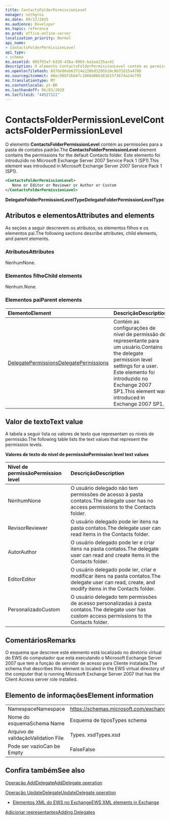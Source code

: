 ```yaml
---
title: ContactsFolderPermissionLevel
manager: sethgros
ms.date: 09/17/2015
ms.audience: Developer
ms.topic: reference
ms.prod: office-online-server
localization_priority: Normal
api_name:
- ContactsFolderPermissionLevel
api_type:
- schema
ms.assetid: 805f05e7-b320-436a-9965-ba1ee235ac41
description: O elemento ContactsFolderPermissionLevel contém as permissões para a pasta de contatos padrão. Este elemento foi introduzido no Microsoft Exchange Server 2007 Service Pack 1 (SP1).
ms.openlocfilehash: 8d76e00ab63714e220bd3205b10c8b72d15a4788
ms.sourcegitcommit: 88ec988f2bb67c1866d06b361615f3674a24e795
ms.translationtype: MT
ms.contentlocale: pt-BR
ms.lasthandoff: 06/03/2020
ms.locfileid: "44527121"
---
```

# <a name="contactsfolderpermissionlevel"></a><span data-ttu-id="61b84-104">ContactsFolderPermissionLevel</span><span class="sxs-lookup"><span data-stu-id="61b84-104">ContactsFolderPermissionLevel</span></span>

<span data-ttu-id="61b84-105">O elemento **ContactsFolderPermissionLevel** contém as permissões para a pasta de contatos padrão.</span><span class="sxs-lookup"><span data-stu-id="61b84-105">The **ContactsFolderPermissionLevel** element contains the permissions for the default Contacts folder.</span></span> <span data-ttu-id="61b84-106">Este elemento foi introduzido no Microsoft Exchange Server 2007 Service Pack 1 (SP1).</span><span class="sxs-lookup"><span data-stu-id="61b84-106">This element was introduced in Microsoft Exchange Server 2007 Service Pack 1 (SP1).</span></span> 
  
```xml
<ContactsFolderPermissionLevel>
   None or Editor or Reviewer or Author or Custom
</ContactsFolderPermissionLevel>
```

 <span data-ttu-id="61b84-107">**DelegateFolderPermissionLevelType**</span><span class="sxs-lookup"><span data-stu-id="61b84-107">**DelegateFolderPermissionLevelType**</span></span>
## <a name="attributes-and-elements"></a><span data-ttu-id="61b84-108">Atributos e elementos</span><span class="sxs-lookup"><span data-stu-id="61b84-108">Attributes and elements</span></span>

<span data-ttu-id="61b84-109">As seções a seguir descrevem os atributos, os elementos filhos e os elementos pai.</span><span class="sxs-lookup"><span data-stu-id="61b84-109">The following sections describe attributes, child elements, and parent elements.</span></span>
  
### <a name="attributes"></a><span data-ttu-id="61b84-110">Atributos</span><span class="sxs-lookup"><span data-stu-id="61b84-110">Attributes</span></span>

<span data-ttu-id="61b84-111">Nenhum</span><span class="sxs-lookup"><span data-stu-id="61b84-111">None.</span></span>
  
### <a name="child-elements"></a><span data-ttu-id="61b84-112">Elementos filho</span><span class="sxs-lookup"><span data-stu-id="61b84-112">Child elements</span></span>

<span data-ttu-id="61b84-113">Nenhum.</span><span class="sxs-lookup"><span data-stu-id="61b84-113">None.</span></span>
  
### <a name="parent-elements"></a><span data-ttu-id="61b84-114">Elementos pai</span><span class="sxs-lookup"><span data-stu-id="61b84-114">Parent elements</span></span>

|<span data-ttu-id="61b84-115">**Elemento**</span><span class="sxs-lookup"><span data-stu-id="61b84-115">**Element**</span></span>|<span data-ttu-id="61b84-116">**Descrição**</span><span class="sxs-lookup"><span data-stu-id="61b84-116">**Description**</span></span>|
|:-----|:-----|
|[<span data-ttu-id="61b84-117">DelegatePermissions</span><span class="sxs-lookup"><span data-stu-id="61b84-117">DelegatePermissions</span></span>](delegatepermissions.md) <br/> |<span data-ttu-id="61b84-118">Contém as configurações de nível de permissão de representante para um usuário.</span><span class="sxs-lookup"><span data-stu-id="61b84-118">Contains the delegate permission level settings for a user.</span></span> <span data-ttu-id="61b84-119">Este elemento foi introduzido no Exchange 2007 SP1.</span><span class="sxs-lookup"><span data-stu-id="61b84-119">This element was introduced in Exchange 2007 SP1.</span></span>  <br/> |
   
## <a name="text-value"></a><span data-ttu-id="61b84-120">Valor de texto</span><span class="sxs-lookup"><span data-stu-id="61b84-120">Text value</span></span>

<span data-ttu-id="61b84-121">A tabela a seguir lista os valores de texto que representam os níveis de permissão.</span><span class="sxs-lookup"><span data-stu-id="61b84-121">The following table lists the text values that represent the permission levels.</span></span>
  
<span data-ttu-id="61b84-122">**Valores de texto do nível de permissão**</span><span class="sxs-lookup"><span data-stu-id="61b84-122">**Permission level text values**</span></span>

|<span data-ttu-id="61b84-123">**Nível de permissão**</span><span class="sxs-lookup"><span data-stu-id="61b84-123">**Permission level**</span></span>|<span data-ttu-id="61b84-124">**Descrição**</span><span class="sxs-lookup"><span data-stu-id="61b84-124">**Description**</span></span>|
|:-----|:-----|
|<span data-ttu-id="61b84-125">Nenhum</span><span class="sxs-lookup"><span data-stu-id="61b84-125">None</span></span>  <br/> |<span data-ttu-id="61b84-126">O usuário delegado não tem permissões de acesso à pasta contatos.</span><span class="sxs-lookup"><span data-stu-id="61b84-126">The delegate user has no access permissions to the Contacts folder.</span></span>  <br/> |
|<span data-ttu-id="61b84-127">Revisor</span><span class="sxs-lookup"><span data-stu-id="61b84-127">Reviewer</span></span>  <br/> |<span data-ttu-id="61b84-128">O usuário delegado pode ler itens na pasta contatos.</span><span class="sxs-lookup"><span data-stu-id="61b84-128">The delegate user can read items in the Contacts folder.</span></span>  <br/> |
|<span data-ttu-id="61b84-129">Autor</span><span class="sxs-lookup"><span data-stu-id="61b84-129">Author</span></span>  <br/> |<span data-ttu-id="61b84-130">O usuário delegado pode ler e criar itens na pasta contatos.</span><span class="sxs-lookup"><span data-stu-id="61b84-130">The delegate user can read and create items in the Contacts folder.</span></span>  <br/> |
|<span data-ttu-id="61b84-131">Editor</span><span class="sxs-lookup"><span data-stu-id="61b84-131">Editor</span></span>  <br/> |<span data-ttu-id="61b84-132">O usuário delegado pode ler, criar e modificar itens na pasta contatos.</span><span class="sxs-lookup"><span data-stu-id="61b84-132">The delegate user can read, create, and modify items in the Contacts folder.</span></span>  <br/> |
|<span data-ttu-id="61b84-133">Personalizado</span><span class="sxs-lookup"><span data-stu-id="61b84-133">Custom</span></span>  <br/> |<span data-ttu-id="61b84-134">O usuário delegado tem permissões de acesso personalizadas à pasta contatos.</span><span class="sxs-lookup"><span data-stu-id="61b84-134">The delegate user has custom access permissions to the Contacts folder.</span></span>  <br/> |
   
## <a name="remarks"></a><span data-ttu-id="61b84-135">Comentários</span><span class="sxs-lookup"><span data-stu-id="61b84-135">Remarks</span></span>

<span data-ttu-id="61b84-136">O esquema que descreve este elemento está localizado no diretório virtual do EWS do computador que está executando o Microsoft Exchange Server 2007 que tem a função de servidor de acesso para Cliente instalada.</span><span class="sxs-lookup"><span data-stu-id="61b84-136">The schema that describes this element is located in the EWS virtual directory of the computer that is running Microsoft Exchange Server 2007 that has the Client Access server role installed.</span></span>
  
## <a name="element-information"></a><span data-ttu-id="61b84-137">Elemento de informações</span><span class="sxs-lookup"><span data-stu-id="61b84-137">Element information</span></span>

|||
|:-----|:-----|
|<span data-ttu-id="61b84-138">Namespace</span><span class="sxs-lookup"><span data-stu-id="61b84-138">Namespace</span></span>  <br/> |https://schemas.microsoft.com/exchange/services/2006/types  <br/> |
|<span data-ttu-id="61b84-139">Nome do esquema</span><span class="sxs-lookup"><span data-stu-id="61b84-139">Schema Name</span></span>  <br/> |<span data-ttu-id="61b84-140">Esquema de tipos</span><span class="sxs-lookup"><span data-stu-id="61b84-140">Types schema</span></span>  <br/> |
|<span data-ttu-id="61b84-141">Arquivo de validação</span><span class="sxs-lookup"><span data-stu-id="61b84-141">Validation File</span></span>  <br/> |<span data-ttu-id="61b84-142">Types. xsd</span><span class="sxs-lookup"><span data-stu-id="61b84-142">Types.xsd</span></span>  <br/> |
|<span data-ttu-id="61b84-143">Pode ser vazio</span><span class="sxs-lookup"><span data-stu-id="61b84-143">Can be Empty</span></span>  <br/> |<span data-ttu-id="61b84-144">False</span><span class="sxs-lookup"><span data-stu-id="61b84-144">False</span></span>  <br/> |
   
## <a name="see-also"></a><span data-ttu-id="61b84-145">Confira também</span><span class="sxs-lookup"><span data-stu-id="61b84-145">See also</span></span>



[<span data-ttu-id="61b84-146">Operação AddDelegate</span><span class="sxs-lookup"><span data-stu-id="61b84-146">AddDelegate operation</span></span>](adddelegate-operation.md)
  
[<span data-ttu-id="61b84-147">Operação UpdateDelegate</span><span class="sxs-lookup"><span data-stu-id="61b84-147">UpdateDelegate operation</span></span>](updatedelegate-operation.md)


- [<span data-ttu-id="61b84-148">Elementos XML do EWS no Exchange</span><span class="sxs-lookup"><span data-stu-id="61b84-148">EWS XML elements in Exchange</span></span>](ews-xml-elements-in-exchange.md)


[<span data-ttu-id="61b84-149">Adicionar representantes</span><span class="sxs-lookup"><span data-stu-id="61b84-149">Adding Delegates</span></span>](https://msdn.microsoft.com/library/3a744150-66a3-4a13-9433-793603ba5038%28Office.15%29.aspx)

